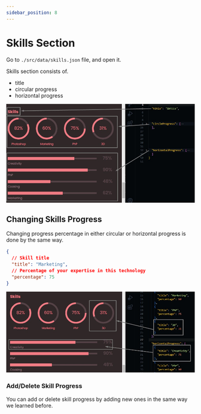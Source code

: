 ```yaml
---
sidebar_position: 8
---
```


# Skills Section

Go to `./src/data/skills.json` file, and open it.

Skills section consists of.

- title
- circular progress
- horizontal progress

![skills](./img/_skills/skills-overview.jpg)

## Changing Skills Progress

Changing progress percentage in either circular or horizontal progress is done by the same way.

```json
{
  // Skill title
  "title": "Marketing",
  // Percentage of your expertise in this technology
  "percentage": 75
}
```

![skills](./img/_skills/skills-progress.jpg)

### Add/Delete Skill Progress

You can add or delete skill progress by adding new ones in the same way we learned before.

